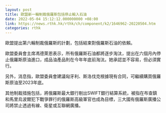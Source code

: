 ```yaml
---
layout: post
title: 歐盟新一輪制裁俄羅斯包括停止輸入石油
date: 2022-05-04 15:12:12.000000000 +08:00
link: https://news.rthk.hk/rthk/ch/component/k2/1646962-20220504.htm
categories: rthk
---
```


歐盟提出第六輪制裁俄羅斯的計劃，包括結束對俄羅斯石油的依賴。

歐盟委員會主席馮德萊恩表示，所有俄羅斯石油都將逐步淘汰，提出在六個月內停止俄羅斯原油進口，成品油產品則在今年年底前淘汰。她承認並不容易，但必須實行。

另外，消息指，歐盟委員會建議匈牙利、斯洛伐克根據現有合同，可繼續購買俄羅斯原油至2023年底。

其他制裁措施包括，將俄羅斯最大銀行剔出SWIFT銀行結算系統，被指在布查鎮和馬里烏波爾犯下戰爭罪行的俄羅斯高級軍官也成為目標，三大國有俄羅斯廣播公司將禁止透過有線、衛星或互聯網廣播。
